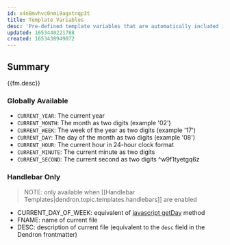 ```yaml
---
id: x4n8mvhvc0nmi9agxtnqp3t
title: Template Variables
desc: 'Pre-defined template variables that are automatically included in your templates at run time'
updated: 1653440221788
created: 1653438949072
---
```


## Summary

{{fm.desc}}

### Globally Available

* `CURRENT_YEAR`: The current year
* `CURRENT_MONTH`: The month as two digits (example '02')
* `CURRENT_WEEK`: The week of the year as two digits (example '17')
* `CURRENT_DAY`: The day of the month as two digits (example '08')
* `CURRENT_HOUR`: The current hour in 24-hour clock format
* `CURRENT_MINUTE`: The current minute as two digits
* `CURRENT_SECOND`: The current second as two digits ^w9f1tyetgq6z

### Handlebar Only

> NOTE: only available when [[Handlebar Templates|dendron.topic.templates.handlebars]] are enabled

* CURRENT_DAY_OF_WEEK: equivalent of [javascript getDay](https://www.w3schools.com/jsref/jsref_getday.asp) method
* FNAME: name of current file
* DESC: description of current file (equivalent to the `desc` field in the Dendron frontmatter)
